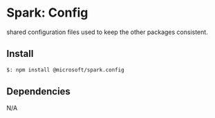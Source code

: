 # Spark: Config

shared configuration files used to keep the other packages consistent.

## Install

```bash
$: npm install @microsoft/spark.config
```

## Dependencies

N/A
